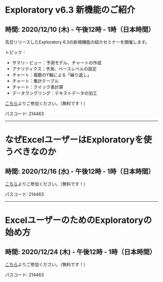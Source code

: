 # Exploratory v6.3 新機能のご紹介

## 時間: 2020/12/10 (木) - 午後12時 - 1時（日本時間）

先日リリースしたExploratory 6.3の新規機能の紹介セミナーを開催します。

トピック：

* サマリ・ビュー：予測モデル、チャートの作成
* アナリティクス：予測、ベースレベルの設定
* チャート：複数のY軸による「繰り返し」
* チャート：集計テーブル
* チャート：クイック表計算
* データラングリング：テキストデータの加工


[こちら](https://us02web.zoom.us/j/331585134?pwd=VGVyeXBRWjFMT2hESFdhSU45Z2d0dz09)よりご参加ください。（無料です！）

パスコード: 214463

---

# なぜExcelユーザーはExploratoryを使うべきなのか

## 時間: 2020/12/16 (水) - 午後12時 - 1時（日本時間）


[こちら](https://us02web.zoom.us/j/331585134?pwd=VGVyeXBRWjFMT2hESFdhSU45Z2d0dz09)よりご参加ください。（無料です！）

パスコード: 214463

---

# ExcelユーザーのためのExploratoryの始め方

## 時間: 2020/12/24 (木) - 午後12時 - 1時（日本時間）


[こちら](https://us02web.zoom.us/j/331585134?pwd=VGVyeXBRWjFMT2hESFdhSU45Z2d0dz09)よりご参加ください。（無料です！）

パスコード: 214463
